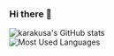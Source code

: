 ### Hi there 👋

<!--
**empty-grass/empty-grass** is a ✨ _special_ ✨ repository because its `README.md` (this file) appears on your GitHub profile.

Here are some ideas to get you started:

- 🔭 I’m currently working on ...
- 🌱 I’m currently learning ...
- 👯 I’m looking to collaborate on ...
- 🤔 I’m looking for help with ...
- 💬 Ask me about ...
- 📫 How to reach me: ...
- 😄 Pronouns: ...
- ⚡ Fun fact: ...
-->


![karakusa's GitHub stats](https://github-readme-stats.vercel.app/api?username=empty-grass&bg_color=50,20dfa6,5522cc&title_color=fff&text_color=fff)  
![Most Used Languages](https://github-readme-stats.vercel.app/api/top-langs/?username=empty-grass&bg_color=45,5522cc,20dfa6&title_color=fff&text_color=fff)
